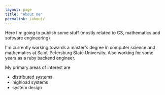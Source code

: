 ```yaml
---
layout: page
title: "About me"
permalink: /about/
---
```


Here I'm going to publish some stuff (mostly related to CS, mathematics and software engineering)

I'm currently working towards a master's degree in computer science and mathematics at Saint-Petersburg State University. Also working for some years as a ruby backend engineer.

My primary areas of interest are
- distributed systems
- highload systems
- system design
